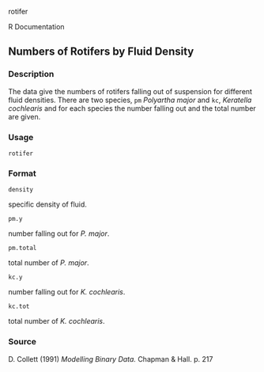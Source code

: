 rotifer

R Documentation

##  Numbers of Rotifers by Fluid Density

### Description

The data give the numbers of rotifers falling out of suspension for different
fluid densities. There are two species, `pm` _Polyartha major_ and `kc`,
_Keratella cochlearis_ and for each species the number falling out and the
total number are given.

### Usage

    
    rotifer

### Format

`density`

specific density of fluid.

`pm.y`

number falling out for _P. major_.

`pm.total`

total number of _P. major_.

`kc.y`

number falling out for _K. cochlearis_.

`kc.tot`

total number of _K. cochlearis_.

### Source

D. Collett (1991) _Modelling Binary Data._ Chapman & Hall. p. 217


